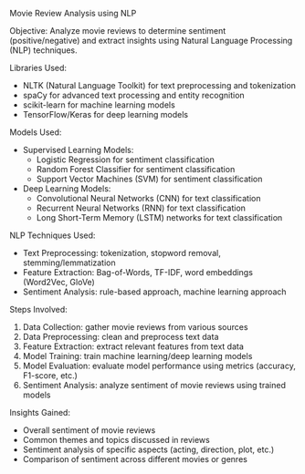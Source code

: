 Movie Review Analysis using NLP

Objective: Analyze movie reviews to determine sentiment (positive/negative) and extract insights using Natural Language Processing (NLP) techniques.

Libraries Used:

- NLTK (Natural Language Toolkit) for text preprocessing and tokenization
- spaCy for advanced text processing and entity recognition
- scikit-learn for machine learning models
- TensorFlow/Keras for deep learning models

Models Used:

- Supervised Learning Models:
    - Logistic Regression for sentiment classification
    - Random Forest Classifier for sentiment classification
    - Support Vector Machines (SVM) for sentiment classification
- Deep Learning Models:
    - Convolutional Neural Networks (CNN) for text classification
    - Recurrent Neural Networks (RNN) for text classification
    - Long Short-Term Memory (LSTM) networks for text classification

NLP Techniques Used:

- Text Preprocessing: tokenization, stopword removal, stemming/lemmatization
- Feature Extraction: Bag-of-Words, TF-IDF, word embeddings (Word2Vec, GloVe)
- Sentiment Analysis: rule-based approach, machine learning approach

Steps Involved:

1. Data Collection: gather movie reviews from various sources
2. Data Preprocessing: clean and preprocess text data
3. Feature Extraction: extract relevant features from text data
4. Model Training: train machine learning/deep learning models
5. Model Evaluation: evaluate model performance using metrics (accuracy, F1-score, etc.)
6. Sentiment Analysis: analyze sentiment of movie reviews using trained models

Insights Gained:

- Overall sentiment of movie reviews
- Common themes and topics discussed in reviews
- Sentiment analysis of specific aspects (acting, direction, plot, etc.)
- Comparison of sentiment across different movies or genres
